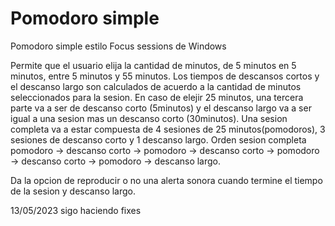 # Pomodoro simple

Pomodoro simple estilo Focus sessions de Windows

Permite que el usuario elija la cantidad de minutos, de 5 minutos en 5 minutos, entre 5 minutos y 55 minutos.
Los tiempos de descansos cortos y el descanso largo son calculados de acuerdo a la cantidad de minutos seleccionados para
la sesion. En caso de elejir 25 minutos, una tercera parte va a ser de descanso corto (5minutos) y el descanso largo va
a ser igual a una sesion mas un descanso corto (30minutos).
Una sesion completa va a estar compuesta de 4 sesiones de 25 minutos(pomodoros), 3 sesiones de descanso corto y 1 descanso largo.
Orden sesion completa pomodoro -> descanso corto -> pomodoro -> descanso corto -> pomodoro -> descanso corto -> pomodoro -> descanso largo.

Da la opcion de reproducir o no una alerta sonora cuando termine el tiempo de la sesion y descanso largo.

13/05/2023 sigo haciendo fixes